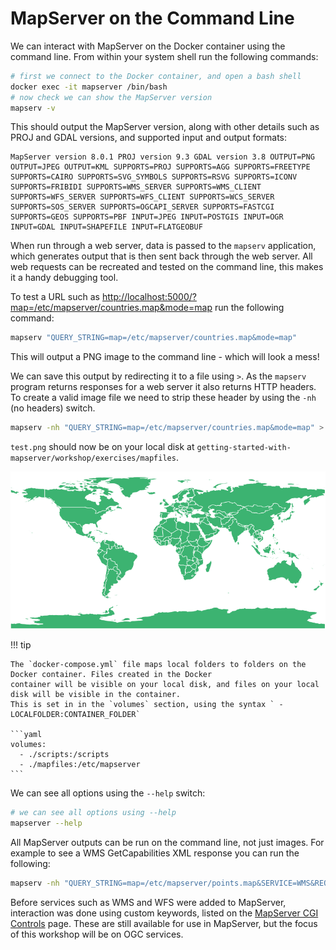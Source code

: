 # MapServer on the Command Line

We can interact with MapServer on the Docker container using the command line. From within your system shell run the following commands:

```bash
# first we connect to the Docker container, and open a bash shell
docker exec -it mapserver /bin/bash
# now check we can show the MapServer version
mapserv -v
```

This should output the MapServer version, along with other details such as PROJ and GDAL versions, and supported input and output formats:

```
MapServer version 8.0.1 PROJ version 9.3 GDAL version 3.8 OUTPUT=PNG OUTPUT=JPEG OUTPUT=KML SUPPORTS=PROJ SUPPORTS=AGG SUPPORTS=FREETYPE 
SUPPORTS=CAIRO SUPPORTS=SVG_SYMBOLS SUPPORTS=RSVG SUPPORTS=ICONV SUPPORTS=FRIBIDI SUPPORTS=WMS_SERVER SUPPORTS=WMS_CLIENT 
SUPPORTS=WFS_SERVER SUPPORTS=WFS_CLIENT SUPPORTS=WCS_SERVER SUPPORTS=SOS_SERVER SUPPORTS=OGCAPI_SERVER SUPPORTS=FASTCGI 
SUPPORTS=GEOS SUPPORTS=PBF INPUT=JPEG INPUT=POSTGIS INPUT=OGR INPUT=GDAL INPUT=SHAPEFILE INPUT=FLATGEOBUF
```

When run through a web server, data is passed to the `mapserv` application, which generates output that is then sent back through the web server.
All web requests can be recreated and tested on the command line, this makes it a handy debugging tool. 

To test a URL such as <http://localhost:5000/?map=/etc/mapserver/countries.map&mode=map> run the following command:

```bash
mapserv "QUERY_STRING=map=/etc/mapserver/countries.map&mode=map"
```

This will output a PNG image to the command line - which will look a mess!

We can save this output by redirecting it to a file using `>`. 
As the `mapserv` program returns responses for a web server it also returns HTTP headers. To create a valid image file we need to strip these
header by using the `-nh` (no headers) switch.

```bash
mapserv -nh "QUERY_STRING=map=/etc/mapserver/countries.map&mode=map" > /etc/mapserver/test.png
```

`test.png` should now be on your local disk at `getting-started-with-mapserver/workshop/exercises/mapfiles`.

![Test output generated at the command line](../assets/images/command-line-test.png)

!!! tip

    The `docker-compose.yml` file maps local folders to folders on the Docker container. Files created in the Docker
    container will be visible on your local disk, and files on your local disk will be visible in the container.
    This is set in in the `volumes` section, using the syntax ` - LOCALFOLDER:CONTAINER_FOLDER`

    ```yaml
    volumes:
      - ./scripts:/scripts
      - ./mapfiles:/etc/mapserver
    ```

We can see all options using the `--help` switch:

```bash
# we can see all options using --help
mapserver --help
```

All MapServer outputs can be run on the command line, not just images. For example to see a WMS GetCapabilities XML response you can run the following:

```bash
mapserv -nh "QUERY_STRING=map=/etc/mapserver/points.map&SERVICE=WMS&REQUEST=GetCapabilities"
```

Before services such as WMS and WFS were added to MapServer, interaction was done using custom keywords, listed on the
[MapServer CGI Controls](https://mapserver.org/cgi/controls.html) page. These are still available for use in MapServer, but the focus of this workshop
will be on OGC services.
